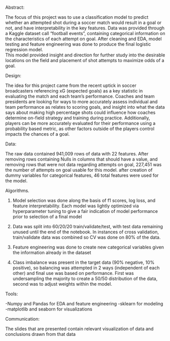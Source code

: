 Abstract:

The focus of this project was to use a classification model to predict whether an attempted shot during a soccer match would result in a goal or not,
and have interpretability in the key features.  Data was provided through a Kaggle dataset call “football events”, containing categorical information on
the characteristics of each attempt on goal.  After cleaning and EDA, model testing and feature engineering was done to produce the final logistic regression model.  
This model provided insight and direction for further study into the desirable locations on the field and placement of shot attempts to maximize odds of a goal.

Design:

The idea for this project came from the recent uptick in soccer broadcasters referencing xG (expected goals) as a key statistic in 
evaluating the match and each team’s performance.  Coaches and team presidents are looking for ways to more accurately assess individual and
team performance as relates to scoring goals, and insight into what the data says about making high percentage shots could influence how coaches determine 
on-field strategy and training during practice. Additionally, players can be more accurately evaluated for their performance using a probability based metric, 
as other factors outside of the players control impacts the chances of a goal. 

Data:

The raw data contained 941,009 rows of data with 22 features.  After removing rows containing Nulls in columns that should have a value,
and removing rows that were not data regarding attempts on goal, 227,451 was the number of attempts on goal usable for this model. 
after creation of dummy variables for categorical features, 46 total features were used for the model.

Algorithms.

1)	Model selection was done along the basis of f1 scores, log loss, and feature interpretability.  Each model was lightly optimized via hyperparameter tuning to give a fair indication of model performance prior to selection of a final model

2)	Data was split into 60/20/20 train/validate/test, with test data remaining unused until the end of the notebook.  In instances of cross validation, train/validate data was combined so CV was done on 80% of the data. 

3)	Feature engineering was done to create new categorical variables given the information already in the dataset

4)	Class imbalance was present in the target data (90% negative, 10% positive), so balancing was attempted in 2 ways (independent of each other) and final use was based on performance. First was undersampling the majority to create a 50/50 distribution of the data, second was to adjust weights within the model.

Tools:

-Numpy and Pandas for EDA and feature engineering
-sklearn for modeling
-matplotlib and seaborn for visualizations

Communication:

The slides that are presented contain relevant visualization of data and conclusions drawn from that data
